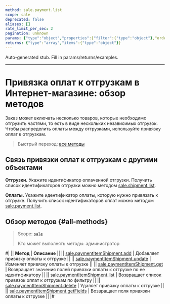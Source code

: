 ```yaml
---
method: sale.payment.list
scope: sale
deprecated: false
aliases: []
rate_limit_per_sec: 2
pagination: unknown
params: {"type":"object","properties":{"filter":{"type":"object"},"order":{"type":"object"},"select":{"type":"array","items":{"type":"string"}},"start":{"type":["integer","string"]}}}
returns: {"type":"array","items":{"type":"object"}}
---
```


Auto-generated stub. Fill in params/returns/examples.

---

# Привязка оплат к отгрузкам в Интернет-магазине: обзор методов

Заказ может включать несколько товаров, которые необходимо отгрузить частями, то есть в виде нескольких независимых отгрузок. Чтобы распределить оплаты между отгрузками, используйте привязку оплат к отгрузкам.

> Быстрый переход: [все методы](#all-methods)

## Связь привязки оплат к отгрузкам с другими объектами

**Отгрузки.** Укажите идентификатор оплаченной отгрузки. Получить список идентификаторов отгрузки можно методом [sale.shipment.list](../shipment/sale-shipment-list.md).

**Оплаты.** Укажите идентификатор оплаты, которую нужно привязать к отгрузке. Получить список идентификаторов оплат можно методом [sale.payment.list](../payment/sale-payment-list.md).

## Обзор методов {#all-methods}

> Scope: [`sale`](../../scopes/permissions.md)
>
> Кто может выполнять методы: администратор

#|
|| **Метод** | **Описание** ||
|| [sale.paymentItemShipment.add](./sale-payment-item-shipment-add.md) | Добавляет привязку оплаты к отгрузке ||
|| [sale.paymentItemShipment.update](./sale-payment-item-shipment-update.md) | Изменяет привязку оплаты к отгрузке ||
|| [sale.paymentItemShipment.get](./sale-payment-item-shipment-get.md) | Возвращает значения полей привязки оплаты к отгрузке по ее идентификатору ||
|| [sale.paymentItemShipment.list](./sale-payment-item-shipment-list.md) | Возвращает список привязок оплат к отгрузкам по фильтру ||
|| [sale.paymentItemShipment.delete](./sale-payment-item-shipment-delete.md) | Удаляет привязку оплаты к отгрузке ||
|| [sale.paymentItemShipment.getFields](./sale-payment-item-shipment-get-fields.md) | Возвращает поля привязки оплаты к отгрузке ||
|#

